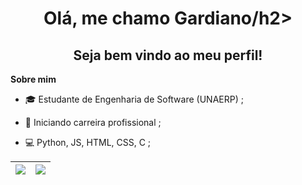 <p align="center">
 <h1 align="center">Olá, me chamo Gardiano/h2>
 <h2 align="center">Seja bem vindo ao meu perfil!</h2>
</p>

**Sobre mim**

- 🎓 Estudante de Engenharia de Software (UNAERP) ;

- 📌 Iniciando carreira profissional ;

- 💻 Python, JS, HTML, CSS, C ;

| <a href="https://github.com/anuraghazra/github-readme-stats"><img align="center" src="https://github-readme-stats.vercel.app/api?username=zGardiano&show_icons=true&theme=dracula&hide_border=true&hide=prs&count_private=true" /></a> | <a href="https://github.com/anuraghazra/github-readme-stats"><img align="center" src="https://github-readme-stats.vercel.app/api/top-langs/?username=zGardiano&layout=compact&theme=dracula&hide_border=true" /></a> |
| ------------- | ------------- |
